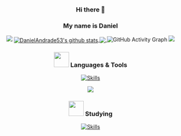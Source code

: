 <div align="center">

### Hi there 👋
### My name is Daniel

<img src="https://capsule-render.vercel.app/api?type=cylinder&color=0:74b5fa,50:4493f8,100:beaafc&height=5&width=100&section=divider&animation=blinking"/>
  
<a href="https://github.com/DanielAndrade53/github-readme-stats">
  <img align="center" src="https://github-readme-stats.vercel.app/api?username=DanielAndrade53&show_icons=true&include_all_commits=true&theme=tokyonight&hide_border=true&rank_icon=github" alt="DanielAndrade53's github stats" />
</a> 
<a href="https://github.com/DanielAndrade53/github-readme-stats">
  <img align="center" src="https://github-readme-stats.vercel.app/api/top-langs/?username=DanielAndrade53&layout=compact&theme=tokyonight&hide_border=true&langs_count=10" />
</a>
  
<img src="https://github-readme-activity-graph.vercel.app/graph?username=DanielAndrade53&bg_color=0D1117&color=00FF00&line=4493f8&point=00FF00&area=true&hide_border=true&title_color=00FF00" alt="GitHub Activity Graph"/>
  
<img src="https://capsule-render.vercel.app/api?type=cylinder&color=0:74b5fa,50:4493f8,100:beaafc&height=5&width=100&section=divider&animation=blinking"/>

###  <img src="https://em-content.zobj.net/source/microsoft-teams/337/writing-hand_270d-fe0f.png" width="40px" /> Languages & Tools

<!-- [![Skills](https://skillicons.dev/icons?i=haskell,c,cs,cpp,java,bash,powershell,git,github,clion,pycharm,idea,visualstudio,vscode,linux,cmake,html,react,&perline=7)](https://skillicons.dev) -->
[![Skills](https://skillicons.dev/icons?i=haskell,c,cs,cpp,java,powershell,git,github,clion,pycharm,idea,visualstudio,vscode,cmake,html,react,&perline=14)](https://skillicons.dev)

<img src="https://capsule-render.vercel.app/api?type=cylinder&color=0:74b5fa,50:4493f8,100:beaafc&height=5&width=100&section=divider&animation=blinking"/>

<!-- Por enquanto esta este emoji do :boooks mas pretendo alterar para o da microsoft teams -->
### <img src="https://emojicdn.elk.sh/📚" width="40px" /> Studying

[![Skills](https://skillicons.dev/icons?i=py,&perline=14)](https://skillicons.dev)

<!--[](https://komarev.com/ghpvc/?username=DanielAndrade53&color=blueviolet&label=PROFILE+VIEWS&abbreviated=true) -->

<!--
**DanielAndrade53/DanielAndrade53** is a ✨ _special_ ✨ repository because its `README.md` (this file) appears on your GitHub profile.

Here are some ideas to get you started:

- 🔭 I’m currently working on ...
- 🌱 I’m currently learning ...
- 👯 I’m looking to collaborate on ...
- 🤔 I’m looking for help with ...
- 💬 Ask me about ...
- 📫 How to reach me: ...
- 😄 Pronouns: ...
- ⚡ Fun fact: ...
-->
